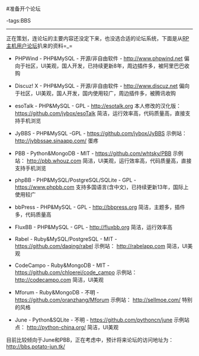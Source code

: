 #准备开个论坛

-tags:BBS

----

正在策划，连论坛的主要内容还没定下来，也没选合适的论坛系统，下面是从[RP主机](http://rp2.jybox.net/)[用户论坛](http://rp-bbs.jybox.net/9-%E8%B5%84%E6%96%99%E9%80%89%E6%8B%A9%E5%90%88%E9%80%82%E7%9A%84%E8%AE%BA%E5%9D%9B%E7%B3%BB%E7%BB%9F)扒来的资料=_=
* PHPWind - PHP&MySQL - 开源/非自由软件 - http://www.phpwind.net 
偏向于社区，UI美观，国人开发，已持续更新8年，周边插件多，被阿里巴巴收购

* Discuz! X - PHP&MySQL - 开源/非自由软件 - http://www.discuz.net 
偏向于社区，UI美观，国人开发，国内使用较广，周边插件多，被腾讯收购

* esoTalk - PHP&MySQL - GPL - http://esotalk.org 
本人修改的汉化版： https://github.com/jybox/esoTalk 
简洁，运行效率高，代码质量高，直接支持手机浏览

* JyBBS - PHP&MySQL -GPL - https://github.com/jybox/JyBBS 
示例站： http://jybbssae.sinaapp.com/ 
蛋疼

* PBB - Python&MongoDB - MIT - https://github.com/whtsky/PBB 
示例站： http://pbb.whouz.com 
简洁，UI美观，运行效率高，代码质量高，直接支持手机浏览

* phpBB - PHP&MySQL/PostgreSQL/SQLite - GPL - https://www.phpbb.com 
支持多国语言(含中文)，已持续更新13年，国际上使用较广

* bbPress - PHP&MySQL - GPL - http://bbpress.org 
简洁，主题多，插件多，代码质量高

* FluxBB - PHP&MySQL - GPL - http://fluxbb.org 
简洁，运行效率高

* Rabel - Ruby&MySQL/PostgreSQL - MIT - https://github.com/daqing/rabel 
示例站： http://rabelapp.com 
简洁，UI美观

* CodeCampo - Ruby&MongoDB - MIT - https://github.com/chloerei/code_campo 
示例站： http://codecampo.com 
简洁，UI美观

* Mforum - Ruby&MongoDB - 不明 - https://github.com/oranzhang/Mforum 
示例站： http://sellmoe.com/ 
特别的风格

* June - Python&SQLite - 不明 - https://github.com/pythoncn/june 
示例站点： http://python-china.org/ 
简洁，UI美观

目前比较倾向于June和PBB，正在考虑中，预计将来论坛的访问地址为：
http://bbs.potato-jun.tk/